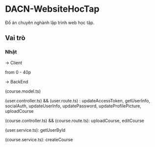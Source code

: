 # DACN-WebsiteHocTap

Đồ án chuyên nghành lập trình web học tập.

## Vai trò

### Nhật

-> Client

from 0 - 40p

-> BackEnd

(course.model.ts)

(user.controller.ts) && (user.route.ts) : updateAccessToken, getUserInfo, socialAuth, updateUserInfo, updatePassword, updateProfilePicture, uploadCourse

(course.controller.ts) && (course.route.ts): uploadCourse, editCourse

(user.service.ts): getUserById

(course.service.ts): createCourse

